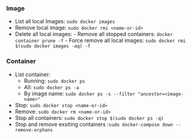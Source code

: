 ### Image
- List all local Images: `sudo docker images`
- Remove local image: `sudo docker rmi <name-or-id>`
- Delete all local images:
	  - Remove all stopped containers: `docker container prune -f`
	  - Force remove all local images: `sudo docker rmi $(sudo docker images -aq) -f`
### Container
- List container:
	- Running: `sudo docker ps`
	- All: `sudo docker ps -a`
	- By image name: `sudo docker ps -s --filter "ancestor=<image-name>"`
- Stop: `sudo docker stop <name-or-id>`
- Remove: `sudo docker rm <name-or-id>`
- Stop all containers: `sudo docker stop $(sudo docker ps -q)`
- Stop and remove exsiting containers :`sudo docker-compose down --remove-orphans`